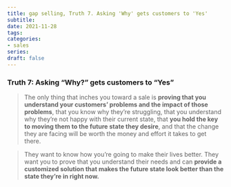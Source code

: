 ```yaml
---
title: gap selling, Truth 7. Asking 'Why' gets customers to 'Yes'
subtitle: 
date: 2021-11-28
tags: 
categories: 
- sales
series: 
draft: false
---
```


### Truth 7: Asking “Why?” gets customers to “Yes”
> The only thing that inches you toward a sale is **proving that you understand your customers’ problems and the impact of those problems**, that you know why they’re struggling, that you understand why they’re not happy with their current state, that **you hold the key to moving them to the future state they desire**, and that the change they are facing will be worth the money and effort it takes to get there.

> They want to know how you’re going to make their lives better. They want you to prove that you understand their needs and can **provide a customized solution that makes the future state look better than the state they’re in right now.**